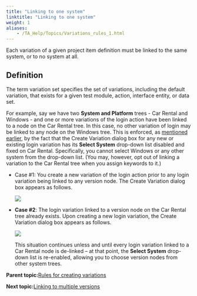 ```yaml
--- 
title: "Linking to one system"
linktitle: "Linking to one system"
weight: 1
aliases: 
    - /TA_Help/Topics/Variations_rules_1.html
---
```


Each variation of a given project item definition must be linked to the same system, or to no system at all.

## Definition

The term variation set specifies the set of variations, including the default variation, that exists for a given test module, action, interface entity, or data set.

For example, say we have two **System and Platform** trees - Car Rental and Windows - and one or more variations of the login action have been linked to a node on the Car Rental tree. In this case, no other variation of login may be linked to any node on the Windows tree. This is enforced, as [mentioned earlier](/TA_Help/Topics/Variations_linking.html#li_pgc_d4p_2s), by the fact that the Create Variation dialog box for any new or existing login variation has its **Select System** drop-down list disabled and fixed on Car Rental. Specifically, you cannot select Windows or any other system from the drop-down list. \(You may, however, opt out of linking a variation to the Car Rental tree when you assign keywords to it.\)

-   Case \#1: You create a new variation of the login action prior to any login variation being linked to any version node. The Create Variation dialog box appears as follows.

    ![](/images//Images/ug_systemtree19.png)

-   **Case \#2**: The login variation linked to a version node on the Car Rental tree already exists. Upon creating a new login variation, the Create Variation dialog box appears as follows.

    ![](/images//Images/ug_systemtree20.png)

    This situation continues unless and until every login variation linked to a Car Rental node is de-linked – at that point, the **Select System** drop-down list is re-enabled, allowing you to choose version nodes from other system trees.


**Parent topic:**[Rules for creating variations](/TA_Help/Topics/Variations_rules.html)

**Next topic:**[Linking to multiple versions](/TA_Help/Topics/Variations_rules_2.html)


